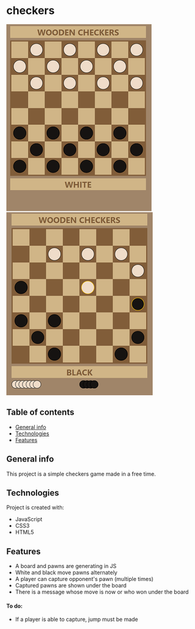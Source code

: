 # checkers

![Game before started](./img/start.png)
![Game while playing](./img/game.png)

## Table of contents
* [General info](#general-info)
* [Technologies](#technologies)
* [Features](#features)

## General info
This project is a simple checkers game made in a free time.
	
## Technologies
Project is created with:
* JavaScript
* CSS3
* HTML5

## Features
* A board and pawns are generating in JS
* White and black move pawns alternately
* A player can capture opponent's pawn (multiple times)
* Captured pawns are shown under the board
* There is a message whose move is now or who won under the board
#### To do:
* If a player is able to capture, jump must be made
